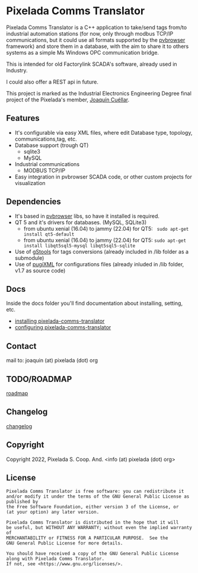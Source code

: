 Pixelada Comms Translator
========

Pixelada Comms Translator is a C++ application to take/send tags from/to industrial automation stations (for now, only through modbus TCP/IP communications, but it could use all formats supported by the [pvbrowser](http://pvbrowser.de) framework) and store them in a database, with the aim to share it to others systems as a simple Ms Windows OPC communication bridge.

This is intended for old Factorylink SCADA's software, already used in Industry.

I could also offer a REST api in future. 

This project is marked as the Industrial Electronics Engineering Degree final project of the Pixelada's member, [Joaquín Cuéllar](https://github.com/gentooza).

## Features

+ It's configurable via easy XML files, where edit Database type, topology, communications,tag, etc.
+ Database support (trough QT)
    - sqlite3
    - MySQL
+ Industrial communications
    - MODBUS TCP/IP
+ Easy integration in pvbrowser SCADA code, or other custom projects for visualization

## Dependencies

+ It's based in [pvbrowser](http://pvbrowser.de) libs, so have it installed is required.
+ QT 5 and it's drivers for databases. (MySQL, SQLite3)
    - from ubuntu xenial (16.04) to jammy (22.04)  for QT5: ``` sudo apt-get install qt5-default```
    - from ubuntu xenial (16.04) to jammy (22.04) for QT5: ``` sudo apt-get install libqt5sql5-mysql libqt5sql5-sqlite ```
+ Use of [gStools](https://github.com/gentooza/gStools) for tags conversions (already included in /lib folder as a submodule)
+ Use of [pugiXML](https://github.com/zeux/pugixml) for configurations files (already inluded in /lib folder, v1.7 as source code)

## Docs

Inside the docs folder you'll find documentation about installing, setting, etc.

+ [installing pixelada-comms-translator](docs/installing.md)
+ [configuring pixelada-comms-translator](docs/configuring.md)


## Contact

mail to: joaquin (at) pixelada (dot) org

## TODO/ROADMAP

[roadmap](./ROADMAP.md)

## Changelog

[changelog](./CHANGELOG.md)

## Copyright

Copyright 2022, Pixelada S. Coop. And. <info (at) pixelada (dot) org>

## License

```
Pixelada Comms Translator is free software: you can redistribute it and/or modify it under the terms of the GNU General Public License as published by
the Free Software Foundation, either version 3 of the License, or
(at your option) any later version.

Pixelada Comms Translator is distributed in the hope that it will 
be useful, but WITHOUT ANY WARRANTY; without even the implied warranty of
MERCHANTABILITY or FITNESS FOR A PARTICULAR PURPOSE.  See the
GNU General Public License for more details.

You should have received a copy of the GNU General Public License
along with Pixelada Comms Translator.  
If not, see <https://www.gnu.org/licenses/>.
```
